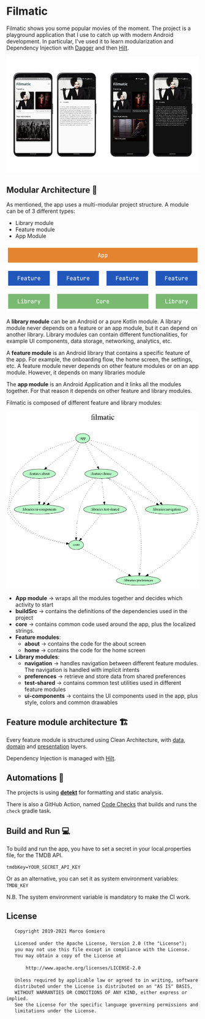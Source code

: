 # Filmatic

Filmatic shows you some popular movies of the moment. The project is a playground application that I use 
to catch up with modern Android development. In particular, I've used it to learn modularization and 
Dependency Injection with [Dagger](https://dagger.dev/) and then [Hilt](https://dagger.dev/hilt/).

<div align="center">
  <img src="img/filmatic-ui.png">
</div>

## Modular Architecture 🧩

As mentioned, the app uses a multi-modular project structure. A module can be of 3 different types:

- Library module
- Feature module
- App Module

<div align="center">
  <img src="img/modules-arch.jpeg">
</div>

A **library module** can be an Android or a pure Kotlin module. A library module never depends on a feature or an app module, 
but it can depend on another library. Library modules can contain different functionalities, for example 
UI components, data storage, networking, analytics, etc.

A **feature module** is an Android library that contains a specific feature of the app. For example,
the onboarding flow, the home screen, the settings, etc. A feature module never depends on other feature modules 
or on an app module. However, it depends on many libraries module

The **app module** is an Android Application and it links all the modules together. For that reason it 
depends on other feature and library modules.

Filmatic is composed of different feature and library modules:

<div align="center">
  <img src="img/modules.jpg">
</div>

- **App module** -> wraps all the modules together and decides which activity to start
- **buildSrc**  -> contains the definitions of the dependencies used in the project
- **core**      -> contains common code used around the app, plus the localized strings.
- **Feature modules**: 
    - **about** -> contains the code for the about screen
    - **home**  -> contains the code for the home screen
- **Library modules**:
    - **navigation**    -> handles navigation between different feature modules. The navigation is handled with implicit intents
    - **preferences**   -> retrieve and store data from shared preferences
    - **test-shared**   -> contains common test utilities used in different feature modules
    - **ui-components** -> contains the UI components used in the app, plus style, colors and common drawables
   

## Feature module architecture 🏗

Every feature module is structured using Clean Architecture, with [data](https://github.com/prof18/Filmatic/tree/master/features/home/src/main/java/com/prof18/filmatic/features/home/data),
[domain](https://github.com/prof18/Filmatic/tree/master/features/home/src/main/java/com/prof18/filmatic/features/home/domain)
and [presentation](https://github.com/prof18/Filmatic/tree/master/features/home/src/main/java/com/prof18/filmatic/features/home/presentation) layers.  

Dependency Injection is managed with [Hilt](https://dagger.dev/hilt/).

## Automations 🤖

The projects is using [**detekt**](https://github.com/detekt/detekt) for formatting and static analysis.

There is also a GitHub Action, named [Code Checks](https://github.com/prof18/Filmatic/blob/master/.github/workflows/checks.yaml) that builds and runs the `check` gradle task. 

## Build and Run 💻

To build and run the app, you have to set a secret in your local.properties file, for the TMDB API.

```
tmdbKey=YOUR_SECRET_API_KEY
```

Or as an alternative, you can set it as system environment variables: `TMDB_KEY`

N.B. The system environment variable is mandatory to make the CI work.

## License

```
   Copyright 2019-2021 Marco Gomiero

   Licensed under the Apache License, Version 2.0 (the "License");
   you may not use this file except in compliance with the License.
   You may obtain a copy of the License at

       http://www.apache.org/licenses/LICENSE-2.0

   Unless required by applicable law or agreed to in writing, software
   distributed under the License is distributed on an "AS IS" BASIS,
   WITHOUT WARRANTIES OR CONDITIONS OF ANY KIND, either express or implied.
   See the License for the specific language governing permissions and
   limitations under the License.
```
